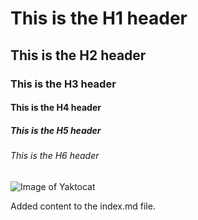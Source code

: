 # This is the H1 header
## This is the H2 header
### This is the H3 header
#### This is the H4 header
##### This is the H5 header
###### This is the H6 header

![Image of Yaktocat](https://octodex.github.com/images/yaktocat.png)

Added content to the index.md file.
